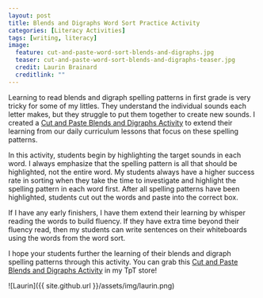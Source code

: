 ```yaml
---
layout: post
title: Blends and Digraphs Word Sort Practice Activity
categories: [Literacy Activities]
tags: [writing, literacy]
image:
  feature: cut-and-paste-word-sort-blends-and-digraphs.jpg
  teaser: cut-and-paste-word-sort-blends-and-digraphs-teaser.jpg
  credit: Laurin Brainard
  creditlink: ""
---
```

Learning to read blends and digraph spelling patterns in first grade is very tricky for some of my littles. They understand the individual sounds each letter makes, but they struggle to put them together to create new sounds. I created a [Cut and Paste Blends and Digraphs Activity](http://bit.ly/2KyNUJZ) to extend their learning from our daily curriculum lessons that focus on these spelling patterns. 

In this activity, students begin by highlighting the target sounds in each word. I always emphasize that the spelling pattern is all that should be highlighted, not the entire word. My students always have a higher success rate in sorting when they take the time to investigate and highlight the spelling pattern in each word first. After all spelling patterns have been highlighted, students cut out the words and paste into the correct box. 

If I have any early finishers, I have them extend their learning by whisper reading the words to build fluency. If they have extra time beyond their fluency read, then my students can write sentences on their whiteboards using the words from the word sort. 

I hope your students further the learning of their blends and digraph spelling patterns through this activity. You can grab this [Cut and Paste Blends and Digraphs Activity](http://bit.ly/2KyNUJZ) in my TpT store!

![Laurin]({{ site.github.url }}/assets/img/laurin.png)
